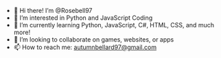 - 👋 Hi there! I’m @Rosebell97
- 👀 I’m interested in Python and JavaScript Coding
- 🌱 I’m currently learning Python, JavaScript, C#, HTML, CSS, and much more!
- 💞️ I’m looking to collaborate on games, websites, or apps
- 📫 How to reach me: autumnbellard97@gmail.com

<!---
Rosebell97/Rosebell97 is a ✨ special ✨ repository because its `README.md` (this file) appears on your GitHub profile.
You can click the Preview link to take a look at your changes.
--->
